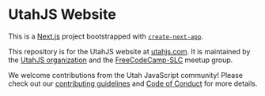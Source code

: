 # UtahJS Website

This is a [Next.js](https://nextjs.org/) project bootstrapped with [`create-next-app`](https://github.com/vercel/next.js/tree/canary/packages/create-next-app).

This repository is for the UtahJS website at [utahjs.com](https://utahjs.com). It is maintained by the [UtahJS organization](https://github.com/UtahJS) and the [FreeCodeCamp-SLC]() meetup group.

We welcome contributions from the Utah JavaScript community! Please check out our [contributing guidelines](CONTRIBUTING.md) and [Code of Conduct](CODE_OF_CONDUCT.md) for more details.
